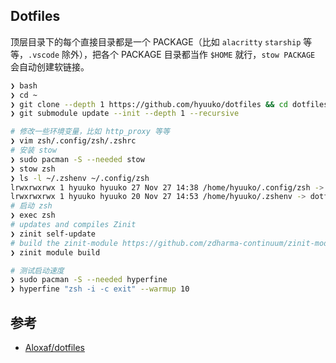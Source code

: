 ## Dotfiles

顶层目录下的每个直接目录都是一个 PACKAGE（比如 `alacritty` `starship` 等等，`.vscode` 除外），把各个 PACKAGE 目录都当作 `$HOME` 就行，`stow PACKAGE` 会自动创建软链接。

```bash
❯ bash
❯ cd ~
❯ git clone --depth 1 https://github.com/hyuuko/dotfiles && cd dotfiles
❯ git submodule update --init --depth 1 --recursive

# 修改一些环境变量，比如 http_proxy 等等
❯ vim zsh/.config/zsh/.zshrc
# 安装 stow
❯ sudo pacman -S --needed stow
❯ stow zsh
❯ ls -l ~/.zshenv ~/.config/zsh
lrwxrwxrwx 1 hyuuko hyuuko 27 Nov 27 14:38 /home/hyuuko/.config/zsh -> ../dotfiles/zsh/.config/zsh
lrwxrwxrwx 1 hyuuko hyuuko 20 Nov 27 14:53 /home/hyuuko/.zshenv -> dotfiles/zsh/.zshenv
# 启动 zsh
❯ exec zsh
# updates and compiles Zinit
❯ zinit self-update
# build the zinit-module https://github.com/zdharma-continuum/zinit-module
❯ zinit module build

# 测试启动速度
❯ sudo pacman -S --needed hyperfine
❯ hyperfine "zsh -i -c exit" --warmup 10
```

## 参考

- [Aloxaf/dotfiles](https://github.com/Aloxaf/dotfiles)
